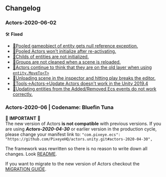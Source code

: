 ## Changelog 
### Actors-2020-06-02
🛠️ **Fixed** 
* [🐞Pooled gameobject of entity gets null reference exception.](https://github.com/PixeyeHQ/actors.unity/issues/36)
* [🐞Pooled Actors won't initialize after re-activating.](https://github.com/PixeyeHQ/actors.unity/issues/37)
* [🐞Childs of entities are not initialized.](https://github.com/PixeyeHQ/actors.unity/issues/38)
* [🐞Groups are not cleaned when a scene is reloaded.](https://github.com/PixeyeHQ/actors.unity/issues/39)
* [🐞Actors continue to think that they are on the old layer when using `entity.MoveTo<T>`](https://github.com/PixeyeHQ/actors.unity/issues/40)
* [🐞Unloading scene in the inspector and hitting play breaks the editor.](https://github.com/PixeyeHQ/actors.unity/issues/41)
* [🐞Tools->Actors->Update Actors doesn't work in the Unity 2019.4](https://github.com/PixeyeHQ/actors.unity/issues/43)
* [🐞Updating entities from the Added/Removed Ecs events do not work correctly.](https://github.com/PixeyeHQ/actors.unity/issues/44)

### Actors-2020-06 | Codename: Bluefin Tuna
🚧 **IMPORTANT** 🚧   
The new version of Actors **is not compatible** with previous versions. If you are using ***Actors-2020-04-30***  or earlier version in the production cycle, please change your manifest link to: ```"com.pixeye.ecs": "https://github.com/PixeyeHQ/actors.unity.git#actors-2020-04-30",```

The framework was rewritten so there is no reason to write down all changes. Look [README](https://github.com/PixeyeHQ/actors.unity/blob/develop/README.md).

If you want to migrate to the new version of Actors checkout the [MIGRATION GUIDE](https://github.com/PixeyeHQ/actors.unity/wiki/Migration-to-Actors-2020.06).